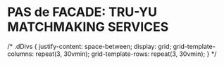 # PAS de FACADE: TRU-YU MATCHMAKING SERVICES



/* .dDivs {
  justify-content: space-between;
  display: grid;
  grid-template-columns: repeat(3, 30vmin);
  grid-template-rows: repeat(3, 30vmin);
} */